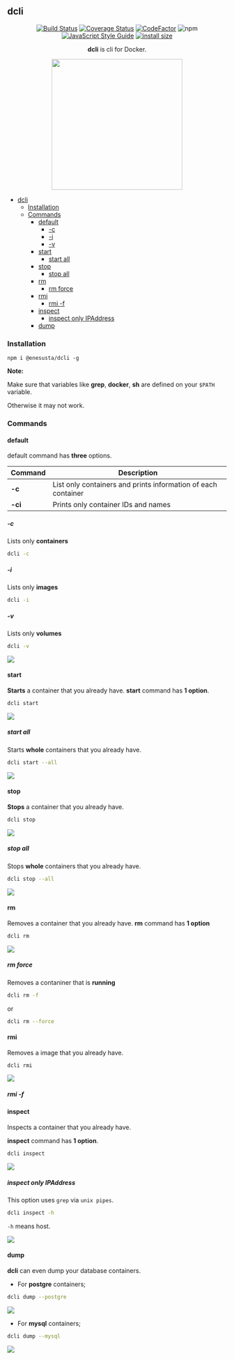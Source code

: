 
## dcli

<div align="center">

[![Build Status](https://travis-ci.com/enesusta/dcli.svg?branch=master)](https://travis-ci.com/enesusta/dcli)
[![Coverage Status](https://coveralls.io/repos/github/enesusta/dcli/badge.svg?branch=master)](https://coveralls.io/github/enesusta/dcli?branch=master)
[![CodeFactor](https://www.codefactor.io/repository/github/enesusta/dcli/badge)](https://www.codefactor.io/repository/github/enesusta/dcli)
![npm](https://img.shields.io/npm/v/@enesusta/dcli?color=blue)
[![JavaScript Style Guide](https://img.shields.io/badge/code_style-standard-brightgreen.svg)](https://standardjs.com)
[![install size](https://packagephobia.now.sh/badge?p=@enesusta/dcli)](https://packagephobia.now.sh/result?p=@enesusta/dcli)

**dcli** is cli for Docker.

</div>

<p align="center">
<img src="https://res.cloudinary.com/practicaldev/image/fetch/s--J3E8KS70--/c_limit%2Cf_auto%2Cfl_progressive%2Cq_auto%2Cw_880/https://cdn-images-1.medium.com/max/1024/1%2AE33brkN6zivLSb-D9i-CdQ.png" width=300 height=300>
</p>


- [dcli](#dcli)
  - [Installation](#installation)
  - [Commands](#commands)
    - [default](#default)
      - [-c](#-c)
      - [-i](#-i)
      - [-v](#-v)
    - [start](#start)
      - [start all](#start-all)
    - [stop](#stop)
      - [stop all](#stop-all)
    - [rm](#rm)
      - [rm force](#rm-force)
    - [rmi](#rmi)
      - [rmi -f](#rmi--f)
    - [inspect](#inspect)
      - [inspect only IPAddress](#inspect-only-ipaddress)
    - [dump](#dump)


### Installation

```npm
npm i @enesusta/dcli -g
```

**Note:**

Make sure that variables like **grep**, **docker**, **sh** are defined on your `$PATH` variable.

Otherwise it may not work.


### Commands

#### default

default command has **three** options.

| Command | Description |
| -- | -- |
| **-c** | List only containers and prints information of each container |
| **-ci** | Prints only container IDs and names


##### -c

Lists only **containers**

```bash
dcli -c
```

##### -i

Lists only **images**

```bash
dcli -i
```

##### -v

Lists only **volumes**

```bash
dcli -v
```

![](https://raw.githubusercontent.com/enesusta/assets-host-for-github-pages/assets/dcli/dcli.gif)

#### start

**Starts** a container that you already have.
**start** command has **1 option**.

```bash
dcli start
```

![](https://raw.githubusercontent.com/enesusta/assets-host-for-github-pages/assets/dcli/dcli-start-1.gif)

##### start all

Starts **whole** containers that you already have.

```bash
dcli start --all
```
![](https://raw.githubusercontent.com/enesusta/assets-host-for-github-pages/assets/dcli/dcli-start-2.gif)

#### stop

**Stops** a container that you already have.

```bash
dcli stop
```
![]( https://raw.githubusercontent.com/enesusta/assets-host-for-github-pages/assets/dcli/dcli-stop-1.gif)

##### stop all

Stops **whole** containers that you already have.

```bash
dcli stop --all
```

![](https://raw.githubusercontent.com/enesusta/assets-host-for-github-pages/assets/dcli/dcli-stop-2.gif)

#### rm

Removes a container that you already have.
**rm** command has **1 option**

```bash
dcli rm
```


![](https://raw.githubusercontent.com/enesusta/assets-host-for-github-pages/assets/dcli/dcli-rm-1.gif)

##### rm force

Removes a contaniner that is **running**

```bash
dcli rm -f
```
or 

```bash
dcli rm --force
```

#### rmi

Removes a image that you already have.

```bash
dcli rmi
```

![](https://raw.githubusercontent.com/enesusta/assets-host-for-github-pages/assets/dcli/dcli-rmi-1.gif)

##### rmi -f



#### inspect

Inspects a container that you already have.  

**inspect** command has **1 option**.

```bash
dcli inspect
```

![](https://raw.githubusercontent.com/enesusta/assets-host-for-github-pages/assets/dcli/dcli-inspect.gif)


##### inspect only IPAddress

This option uses `grep` via `unix pipes`.

```bash
dcli inspect -h
```

`-h` means host.

![](https://raw.githubusercontent.com/enesusta/assets-host-for-github-pages/assets/dcli/dcli-inspect-3.gif)

#### dump

**dcli** can even dump your database containers.

- For **postgre** containers;

```bash
dcli dump --postgre
```

![](https://raw.githubusercontent.com/enesusta/assets-host-for-github-pages/assets/dcli/dcli-dump-postgre-2.gif)

- For **mysql** containers;

```bash
dcli dump --mysql
```

![](https://raw.githubusercontent.com/enesusta/assets-host-for-github-pages/assets/dcli/dcli-dump-mysql-2.gif)


































